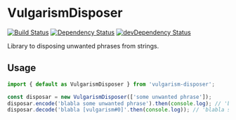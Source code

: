 # VulgarismDisposer
[![Build Status](https://travis-ci.org/magic96/VulgarismDisposer.svg?branch=master)](https://travis-ci.org/magic96/VulgarismDisposer)
[![Dependency Status](https://david-dm.org/magic96/VulgarismDisposer.svg)](https://david-dm.org/magic96/VulgarismDisposer)
[![devDependency Status](https://david-dm.org/magic96/VulgarismDisposer/dev-status.svg)](https://david-dm.org/magic96/VulgarismDisposer#info=devDependencies)



Library to disposing unwanted phrases from strings.

## Usage
```js
import { default as VulgarismDisposer } from 'vulgarism-disposer';

const disposar = new VulgarismDisposer(['some unwanted phrase']);
disposar.encode('blabla some unwanted phrase').then(console.log); // 'blabla [vulgarism#0]'
disposar.decode('blabla [vulgarism#0]'.then(console.log)); // 'blabla some unwanted phrase'
```